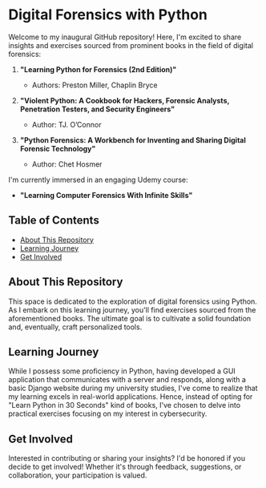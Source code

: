 # Digital Forensics with Python

Welcome to my inaugural GitHub repository! Here, I'm excited to share insights and exercises sourced from prominent books in the field of digital forensics:

1. **"Learning Python for Forensics (2nd Edition)"**
   - Authors: Preston Miller, Chaplin Bryce

2. **"Violent Python: A Cookbook for Hackers, Forensic Analysts, Penetration Testers, and Security Engineers"**
   - Author: TJ. O’Connor

3. **"Python Forensics: A Workbench for Inventing and Sharing Digital Forensic Technology"**
   - Author: Chet Hosmer

I'm currently immersed in an engaging Udemy course:
- **"Learning Computer Forensics With Infinite Skills"**

## Table of Contents
- [About This Repository](#about-this-repository)
- [Learning Journey](#learning-journey)
- [Get Involved](#get-involved)

## About This Repository

This space is dedicated to the exploration of digital forensics using Python. As I embark on this learning journey, you'll find exercises sourced from the aforementioned books. The ultimate goal is to cultivate a solid foundation and, eventually, craft personalized tools.


## Learning Journey

While I possess some proficiency in Python, having developed a GUI application that communicates with a server and responds, along with a basic Django website during my university studies, I've come to realize that my learning excels in real-world applications. Hence, instead of opting for "Learn Python in 30 Seconds" kind of books, I've chosen to delve into practical exercises focusing on my interest in cybersecurity.

## Get Involved

Interested in contributing or sharing your insights? I'd be honored if you decide to get involved! Whether it's through feedback, suggestions, or collaboration, your participation is valued.
